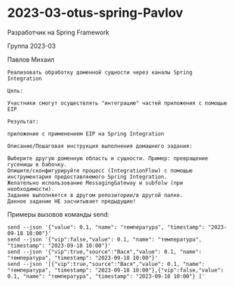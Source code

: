 # 2023-03-otus-spring-Pavlov
Разработчик на Spring Framework

Группа 2023-03

Павлов Михаил

    Реализовать обработку доменной сущности через каналы Spring Integration
    
    Цель:
    
    Участники смогут осуществлять "интеграцию" частей приложения с помощью EIP
    
    Результат:
    
    приложение c применением EIP на Spring Integration
    
    Описание/Пошаговая инструкция выполнения домашнего задания:

    Выберите другую доменную область и сущности. Пример: превращение гусеницы в бабочку.
    Опишите/сконфигурируйте процесс (IntegrationFlow) с помощью инструментария предоставляемого Spring Integration.
    Желательно использование MessagingGateway и subfolw (при необходимости).
    Задание выполняется в другом репозитории/в другой папке.
    Данное задание НЕ засчитывает предыдущие!

Примеры вызовов команды send:

    send --json '{"value": 0.1, "name": "температура", "timestamp": "2023-09-18 10:00"}'
    send --json '{"vip":false,"value": 0.1, "name": "температура", "timestamp": "2023-09-18 10:00"}'
    send --json '{"vip":true,"source":"Вася","value": 0.1, "name": "температура", "timestamp": "2023-09-18 10:00"}'
    send --json '[{"vip":true,"source":"Вася","value": 0.1, "name": "температура", "timestamp": "2023-09-18 10:00"},{"vip":false,"value": 0.1, "name": "температура", "timestamp": "2023-09-18 10:00"} ]'